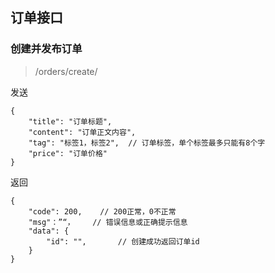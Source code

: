 ## 订单接口

### 创建并发布订单

> /orders/create/

发送

```
{
    "title": "订单标题",
    "content": "订单正文内容",
    "tag": "标签1，标签2",  // 订单标签，单个标签最多只能有8个字
    "price": "订单价格"
}
```

返回

````
{
    "code": 200,    // 200正常，0不正常
    "msg"：”“，    // 错误信息或正确提示信息
    "data": {
        "id": "",       // 创建成功返回订单id
    }
}
````